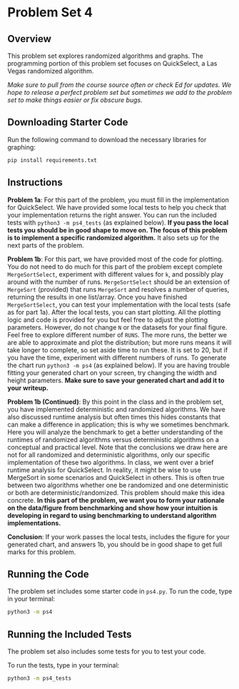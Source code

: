 # Problem Set 4

## Overview

This problem set explores randomized algorithms and graphs. The programming portion of this problem set focuses on QuickSelect, a Las Vegas randomized algorithm.

*Make sure to pull from the course source often or check Ed for updates. We hope to release a perfect problem set but sometimes we add to the problem set to make things easier or fix obscure bugs.*

## Downloading Starter Code
Run the following command to download the necessary libraries for graphing:

```bash
pip install requirements.txt
```

## Instructions

**Problem 1a**: For this part of the problem, you must fill in the implementation for QuickSelect. We have provided some local tests to help you check that your implementation returns the right answer. You can run the included tests with `python3 -m ps4_tests` (as explained below). **If you pass the local tests you should be in good shape to move on. The focus of this problem is to implement a specific randomized algorithm.** It also sets up for the next parts of the problem.

**Problem 1b**: For this part, we have provided most of the code for plotting. You do not need to do much for this part of the problem except complete `MergeSortSelect`, experiment with different values for `k`, and possibly play around with the number of runs. `MergeSortSelect` should be an extension of `MergeSort` (provided) that runs `MergeSort` and resolves a number of queries, returning the results in one list/array. Once you have finished `MergeSortSelect`, you can test your implementation with the local tests (safe as for part 1a). After the local tests, you can start plotting. All the plotting logic and code is provided for you but feel free to adjust the plotting parameters. However, do not change `N` or the datasets for your final figure. Feel free to explore different number of `RUNS`. The more runs, the better we are able to approximate and plot the distribution; but more runs means it will take longer to complete, so set aside time to run these. It is set to 20, but if you have the time, experiment with different numbers of runs. To generate the chart run `python3 -m ps4` (as explained below). If you are having trouble fitting your generated chart on your screen, try changing the width and height parameters. **Make sure to save your generated chart and add it to your writeup.**

**Problem 1b (Continued)**: By this point in the class and in the problem set, you have implemented deterministic and randomized algorithms. We have also discussed runtime analysis but often times this hides constants that can make a difference in application; this is why we sometimes benchmark. Here you will analyze the benchmark to get a better understanding of the runtimes of randomized algorithms versus deterministic algorithms on a conceptual and practical level. Note that the conclusions we draw here are not for all randomized and deterministic algorithms, only our specific implementation of these two algorithms. In class, we went over a brief runtime analysis for QuickSelect. In reality, it might be wise to use MergeSort in some scenarios and QuickSelect in others. This is often true between two algorithms whether one be randomized and one deterministic or both are deterministic/randomized. This problem should make this idea concrete. **In this part of the problem, we want you to form your rationale on the data/figure from benchmarking and show how your intuition is developing in regard to using benchmarking to understand algorithm implementations.**

**Conclusion**: If your work passes the local tests, includes the figure for your generated chart, and answers 1b, you should be in good shape to get full marks for this problem.

## Running the Code

The problem set includes some starter code in `ps4.py`. To run the code, type in your terminal:

```bash
python3 -m ps4
```

## Running the Included Tests

The problem set also includes some tests for you to test your code.

To run the tests, type in your terminal:

```bash
python3 -m ps4_tests
```